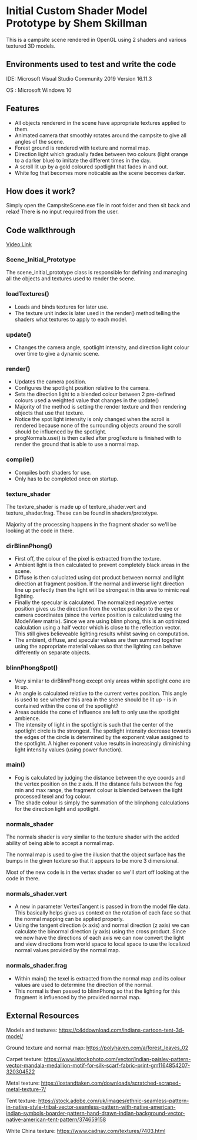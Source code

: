 # Initial Custom Shader Model Prototype by Shem Skillman
This is a campsite scene rendered in OpenGL using 2 shaders and various textured 3D models.

## Environments used to test and write the code

IDE: Microsoft Visual Studio Community 2019 Version 16.11.3

OS : Microsoft Windows 10

## Features

 * All objects rendererd in the scene have appropriate textures applied to them.
 * Animated camera that smoothly rotates around the campsite to give all angles of the scene.
 * Forest ground is rendered with texture and normal map.
 * Direction light which gradually fades between two colours (light orange to a darker blue) to imitate the different times in the day.
 * A scroll lit up by a gold coloured spotlight that fades in and out.
 * White fog that becomes more noticable as the scene becomes darker.

## How does it work?
Simply open the CampsiteScene.exe file in root folder and then sit back and relax!
There is no input required from the user.

## Code walkthrough

[Video Link](https://youtu.be/lVh6gGt6hh8)

### **Scene_Initial_Prototype**

The scene_initial_prototype class is responsible for defining and managing all the objects and textures used to render the scene.

### loadTextures()
 * Loads and binds textures for later use.
 * The texture unit index is later used in the render() method telling the shaders what textures to apply to each model.

 ### update() 
  * Changes the camera angle, spotlight intensity, and direction light colour over time to give a dynamic scene.

### render()
 * Updates the camera position.
 * Configures the spotlight position relative to the camera.
 * Sets the direction light to a blended colour between 2 pre-defined colours used a weighted value that changes in the update()
 * Majority of the method is setting the render texture and then rendering objects that use that texture.
 * Notice the spot light intensity is only changed when the scroll is rendered because none of the surrounding objects around the scroll should be influenced by the spotlight.
 * progNormals.use() is then called after progTexture is finished with to render the ground that is able to use a normal map.

### compile()
 * Compiles both shaders for use.
 * Only has to be completed once on startup.

 ### **texture_shader**
The texture_shader is made up of texture_shader.vert and texture_shader.frag. These can be found in shaders/prototype.

Majority of the processing happens in the fragment shader so we'll be looking at the code in there.

### dirBlinnPhong()
 * First off, the colour of the pixel is extracted from the texture.
 * Ambient light is then calculated to prevent completely black areas in the scene.
 * Diffuse is then caluclated using dot product between normal and light direction at fragment position. If the normal and inverse light direction line up perfectly then the light will be strongest in this area to mimic real lighting.
 * Finally the specular is calculated. The normalized negative vertex position gives us the direction from the vertex position to the eye or camera coordinates (since the vertex position is calculated using the ModelView matrix). Since we are using blinn phong, this is an optimized calculation using a half vector which is close to the reflection vector. This still gives believeable lighting results whilst saving on computation.
 * The ambient, diffuse, and specular values are then summed together using the appropriate material values so that the lighting can behave differently on separate objects.

### blinnPhongSpot()
 * Very similar to dirBlinnPhong except only areas within spotlight cone are lit up.
 * An angle is calculated relative to the current vertex position. This angle is used to see whether this area in the scene should be lit up - is in contained within the cone of the spotlight?
 * Areas outside the cone of influence are left to only use the spotlight ambience.
 * The intensity of light in the spotlight is such that the center of the spotlight circle is the strongest. The spotlight intensity decrease towards the edges of the circle is determined by the exponent value assigned to the spotlight. A higher exponent value results in increasingly diminishing light intensity values (using power function).


### main()
 * Fog is calculated by judging the distance between the eye coords and the vertex position on the z axis. If the distance falls between the fog min and max range, the fragment colour is blended between the light processed texel and fog colour.
 * The shade colour is simply the summation of the blinphong calculations for the direction light and spotlight.

 ### **normals_shader**
 The normals shader is very similar to the texture shader with the added ability of being able to accept a normal map.
 
 The normal map is used to give the illusion that the object surface has the bumps in the given texture so that it appears to be more 3 dimensional.

 Most of the new code is in the vertex shader so we'll start off looking at the code in there.

 ### normals_shader.vert
 * A new in parameter VertexTangent is passed in from the model file data. This basically helps gives us context on the rotation of each face so that the normal mapping can be applied properly.
 * Using the tangent direction (x axis) and normal direction (z axis) we can calculate the binormal direction (y axis) using the cross product. Since we now have the directions of each axis we can now convert the light and view directions from world space to local space to use the localized normal values provided by the normal map.


  ### normals_shader.frag
 * Within main() the texel is extracted from the normal map and its colour values are used to determine the direction of the normal. 
 * This normal is then passed to blinnPhong so that the lighting for this fragment is influenced by the provided normal map.

 ## External Resources
 Models and textures: https://c4ddownload.com/indians-cartoon-tent-3d-model/
 
 Ground texture and normal map: https://polyhaven.com/a/forest_leaves_02

 Carpet texture: https://www.istockphoto.com/vector/indian-paisley-pattern-vector-mandala-medallion-motif-for-silk-scarf-fabric-print-gm1164854207-320304522

 Metal texture: https://lostandtaken.com/downloads/scratched-scraped-metal-texture-7/

 Tent texture: https://stock.adobe.com/uk/images/ethnic-seamless-pattern-in-native-style-tribal-vector-seamless-pattern-with-native-american-indian-symbols-boarder-pattern-hand-drawn-indian-background-vector-native-american-tent-pattern/374659158

 White China texture: https://www.cadnav.com/textures/7403.html